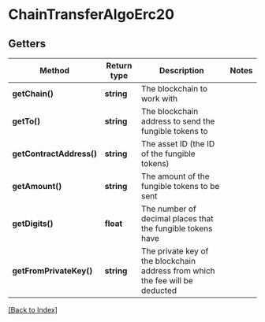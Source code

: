# ChainTransferAlgoErc20

## Getters

Method | Return type | Description | Notes
------------ | ------------- | ------------- | -------------
**getChain()** | **string** | The blockchain to work with |
**getTo()** | **string** | The blockchain address to send the fungible tokens to |
**getContractAddress()** | **string** | The asset ID (the ID of the fungible tokens) |
**getAmount()** | **string** | The amount of the fungible tokens to be sent |
**getDigits()** | **float** | The number of decimal places that the fungible tokens have |
**getFromPrivateKey()** | **string** | The private key of the blockchain address from which the fee will be deducted |

[[Back to Index]](../index.md)
